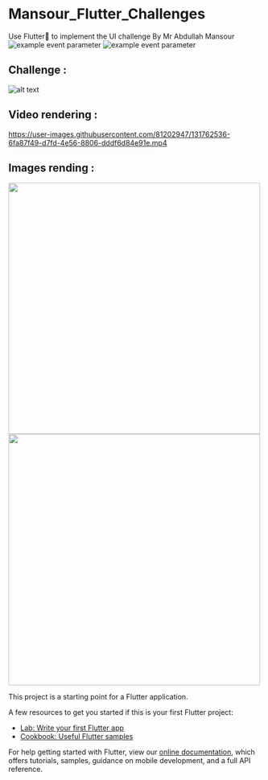 # Mansour_Flutter_Challenges

Use Flutter💪 to implement the UI challenge By Mr Abdullah Mansour 
<br>
![example event parameter](https://img.shields.io/pub/v/get.svg?label=get&color=blue)  ![example event parameter](https://img.shields.io/badge/Awesome-Flutter-blue.svg?longCache=true&style=flat-square)



## Challenge : 
![alt text](https://scontent.ftun15-1.fna.fbcdn.net/v/t1.6435-9/p180x540/240904133_4693489324004211_4101127813612102277_n.jpg?_nc_cat=105&ccb=1-5&_nc_sid=825194&_nc_ohc=08GchzA9Us8AX-6qqRx&_nc_ht=scontent.ftun15-1.fna&oh=6027cc1905e56ce89ece0772d7be5092&oe=61565158)

## Video rendering : 

https://user-images.githubusercontent.com/81202947/131762536-6fa87f49-d7fd-4e56-8806-dddf6d84e91e.mp4


## Images rending : 

<img align="center" height="500" src="https://user-images.githubusercontent.com/81202947/131762658-1e7f7cbf-3725-4ce8-bbd4-2d9fd9574aa5.jpg">

<img align="center" height="500" src="https://user-images.githubusercontent.com/81202947/131762668-78ab1066-fdf2-4908-b318-b799a11036c5.jpg">




This project is a starting point for a Flutter application.

A few resources to get you started if this is your first Flutter project:

- [Lab: Write your first Flutter app](https://flutter.dev/docs/get-started/codelab)
- [Cookbook: Useful Flutter samples](https://flutter.dev/docs/cookbook)

For help getting started with Flutter, view our
[online documentation](https://flutter.dev/docs), which offers tutorials,
samples, guidance on mobile development, and a full API reference.

